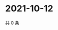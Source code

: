 # 2021-10-12

共 0 条

<!-- BEGIN WEIBO -->
<!-- 最后更新时间 Tue Oct 12 2021 18:12:06 GMT+0800 (China Standard Time) -->

<!-- END WEIBO -->
